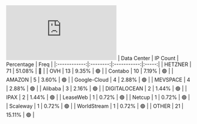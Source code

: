 ![Diagramm](https://github.com/obajay/StateSync-snapshots/blob/main/Projects/Dymension/1/README.md)
| Data Center | IP Count | Percentage | Freq |
|:------------:|:--------:|:-----------:|:-----:|
| HETZNER | 71 | 51.08% | 🔴 |
| OVH | 13 | 9.35% | 🟢 |
| Contabo | 10 | 7.19% | 🟢 |
| AMAZON | 5 | 3.60% | 🟢 |
| Google-Cloud | 4 | 2.88% | 🟢 |
| MEVSPACE | 4 | 2.88% | 🟢 |
| Alibaba | 3 | 2.16% | 🟢 |
| DIGITALOCEAN | 2 | 1.44% | 🟢 |
| IPAX | 2 | 1.44% | 🟢 |
| LeaseWeb | 1 | 0.72% | 🟢 |
| Netcup | 1 | 0.72% | 🟢 |
| Scaleway | 1 | 0.72% | 🟢 |
| WorldStream | 1 | 0.72% | 🟢 |
| OTHER | 21 | 15.11% | 🟢 |